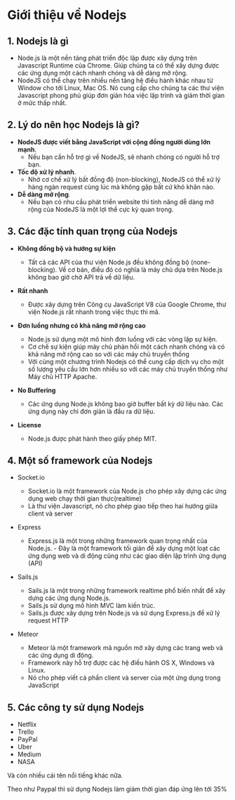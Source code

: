 # Giới thiệu về Nodejs

## 1. Nodejs là gì
- Node.js là một nền tảng phát triển độc lập được xây dựng trên Javascript Runtime của Chrome. Giúp chúng ta có thể xây dựng được các ứng dụng một cách nhanh chóng và dễ dàng mở rộng.
- NodeJS có thể chạy trên nhiều nền tảng hệ điều hành khác nhau từ Window cho tới Linux, Mac OS. Nó cung cấp cho chúng ta các thư viện Javascript phong phú giúp đơn giản hóa việc lập trình và giảm thời gian ở mức thấp nhất.

## 2. Lý do nên học Nodejs là gì?
- **NodeJS được viết bằng JavaScript với cộng đồng người dùng lớn mạnh**. 
    - Nếu bạn cần hỗ trợ gì về NodeJS, sẽ nhanh chóng có người hỗ trợ bạn.
- **Tốc độ xử lý nhanh**.
    - Nhờ cơ chế xử lý bất đồng độ (non-blocking), NodeJS có thể xử lý hàng ngàn request cùng lúc mà không gặp bất cứ khó khăn nào.
- **Dễ dàng mở rộng**.
    - Nếu bạn có nhu cầu phát triển website thì tính năng dễ dàng mở rộng của NodeJS là một lợi thế cực kỳ quan trọng.

## 3. Các đặc tính quan trọng của Nodejs
- **Không đồng bộ và hướng sự kiện**
    - Tất cả các API của thư viện Node.js đều không đồng bộ (none-blocking). Về cơ bản, điều đó có nghĩa là máy chủ dựa trên Node.js không bao giờ chờ API trả về dữ liệu.

- **Rất nhanh**
    - Được xây dựng trên Công cụ JavaScript V8 của Google Chrome, thư viện Node.js rất nhanh trong việc thực thi mã.

- **Đơn luồng nhưng có khả năng mở rộng cao**
    - Node.js sử dụng một mô hình đơn luồng với các vòng lặp sự kiện. 
    - Cơ chế sự kiện giúp máy chủ phản hồi một cách nhanh chóng và có khả năng mở rộng cao so với các máy chủ truyền thống
    - Với cùng một chương trình Nodejs có thể cung cấp dịch vụ cho một số lượng yêu cầu lớn hơn nhiều so với các máy chủ truyền thống như Máy chủ HTTP Apache.

- **No Buffering**
    - Các ứng dụng Node.js không bao giờ buffer bất kỳ dữ liệu nào. Các ứng dụng này chỉ đơn giản là đầu ra dữ liệu.

- **License**
    - Node.js được phát hành theo giấy phép MIT.

## 4. Một số framework của Nodejs
- Socket.io
    - Socket.io là một framework của Node.js cho phép xây dựng các ứng dụng web chạy thời gian thực(realtime)
    - Là thư viện Javascript, nó cho phép giao tiếp theo hai hướng giữa client và server

- Express
    - Express.js là một trong những framework quan trọng nhất của Node.js. - Đây là một framework tối giản để xây dựng một loạt các ứng dụng web và di động cũng như các giao diện lập trình ứng dụng (API)

- Sails.js
    - Sails.js là một trong những framework realtime phổ biến nhất để xây dựng các ứng dụng Node.js. 
    - Sails.js sử dụng mô hình MVC làm kiến trúc. 
    - Sails.js được xây dựng trên Node.js và sử dụng Express.js để xử lý request HTTP

- Meteor
    - Meteor là một framework mã nguồn mở xây dựng các trang web và các ứng dụng di động. 
    - Framework này hỗ trợ được các hệ điều hành OS X, Windows và Linux. 
    - Nó cho phép viết cả phần client và server của một ứng dụng trong JavaScript

## 5. Các công ty sử dụng Nodejs
- Netflix
- Trello
- PayPal
- Uber
- Medium
- NASA

Và còn nhiều cái tên nổi tiếng khác nữa. 

Theo như Paypal thì sử dụng Nodejs làm giảm thời gian đáp ứng lên tới 35%